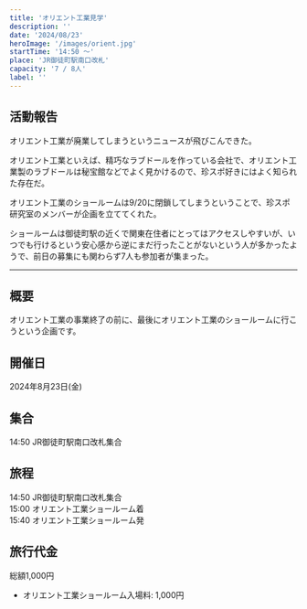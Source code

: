 ```yaml
---
title: 'オリエント工業見学'
description: ''
date: '2024/08/23'
heroImage: '/images/orient.jpg'
startTime: '14:50 〜'
place: 'JR御徒町駅南口改札'
capacity: '7 / 8人'
label: ''
---
```

## 活動報告

オリエント工業が廃業してしまうというニュースが飛びこんできた。

オリエント工業といえば、精巧なラブドールを作っている会社で、オリエント工業製のラブドールは秘宝館などでよく見かけるので、珍スポ好きにはよく知られた存在だ。

オリエント工業のショールームは9/20に閉鎖してしまうということで、珍スポ研究室のメンバーが企画を立ててくれた。

ショールームは御徒町駅の近くで関東在住者にとってはアクセスしやすいが、いつでも行けるという安心感から逆にまだ行ったことがないという人が多かったようで、前日の募集にも関わらず7人も参加者が集まった。



---
## 概要

オリエント工業の事業終了の前に、最後にオリエント工業のショールームに行こうという企画です。

## 開催日

2024年8月23日(金)

## 集合

14:50 JR御徒町駅南口改札集合

## 旅程

14:50 JR御徒町駅南口改札集合  
15:00 オリエント工業ショールーム着  
15:40 オリエント工業ショールーム発

## 旅行代金

総額1,000円

- オリエント工業ショールーム入場料: 1,000円

